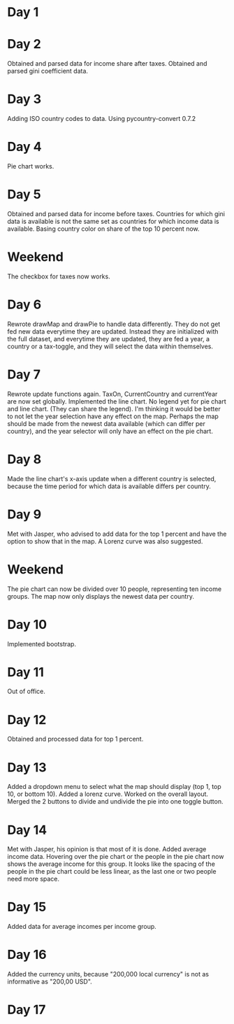# Day 1

# Day 2
Obtained and parsed data for income share after taxes.
Obtained and parsed gini coefficient data.


# Day 3
Adding ISO country codes to data.
Using pycountry-convert 0.7.2

# Day 4
Pie chart works.

# Day 5
Obtained and parsed data for income before taxes.
Countries for which gini data is available is not the same set as countries for which income data is available. Basing country color on share of the top 10 percent now.


# Weekend
The checkbox for taxes now works.


# Day 6
Rewrote drawMap and drawPie to handle data differently. They do not get fed new data everytime they are updated. Instead they are initialized with the full dataset, and everytime they are updated, they are fed a year, a country or a tax-toggle, and they will select the data within themselves.


# Day 7
Rewrote update functions again. TaxOn, CurrentCountry and currentYear are now set globally.
Implemented the line chart. No legend yet for pie chart and line chart. (They can share the legend).
I'm thinking it would be better to not let the year selection have any effect on the map. Perhaps the map should be made from the newest data available (which can differ per country), and the year selector will only have an effect on the pie chart.


# Day 8
Made the line chart's x-axis update when a different country is selected, because the time period for which data is available differs per country.



# Day 9
Met with Jasper, who advised to add data for the top 1 percent and have the option to show that in the map. A Lorenz curve was also suggested.


# Weekend
The pie chart can now be divided over 10 people, representing ten income groups.
The map now only displays the newest data per country.

# Day 10
Implemented bootstrap.

# Day 11
Out of office.


# Day 12
Obtained and processed data for top 1 percent.

# Day 13
Added a dropdown menu to select what the map should display (top 1, top 10, or bottom 10).
Added a lorenz curve.
Worked on the overall layout.
Merged the 2 buttons to divide and undivide the pie into one toggle button.

# Day 14
Met with Jasper, his opinion is that most of it is done.
Added average income data. Hovering over the pie chart or the people in the pie chart now shows the average income for this group.
It looks like the spacing of the people in the pie chart could be less linear, as the last one or two people need more space.

# Day 15
Added data for average incomes per income group.

# Day 16
Added the currency units, because "200,000 local currency" is not as informative as "200,00 USD".


# Day 17
